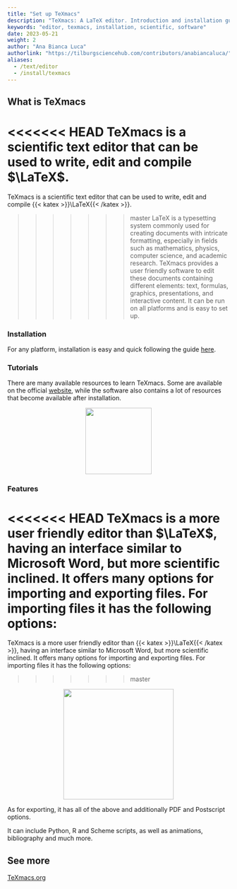 ```yaml
---
title: "Set up TeXmacs"
description: "TeXmacs: A LaTeX editor. Introduction and installation guide."
keywords: "editor, texmacs, installation, scientific, software"
date: 2023-05-21
weight: 2
author: "Ana Bianca Luca"
authorlink: "https://tilburgsciencehub.com/contributors/anabiancaluca/"
aliases:
  - /text/editor
  - /install/texmacs
---
```


## What is TeXmacs
<<<<<<< HEAD
TeXmacs is a scientific text editor that can be used to write, edit and compile $\LaTeX$. 
=======
TeXmacs is a scientific text editor that can be used to write, edit and compile {{< katex >}}\LaTeX{{< /katex >}}. 
>>>>>>> master
LaTeX is a typesetting system commonly used for creating documents with intricate formatting, especially in fields such as mathematics, physics, computer science, and academic research. TeXmacs provides a user friendly software to edit these documents containing different elements: text, formulas, graphics, presentations, and interactive content. It can be run on all platforms and is easy to set up.

### Installation
For any platform, installation is easy and quick following the guide [here](https://www.texmacs.org/tmweb/download/other.en.html).

### Tutorials
There are many available resources to learn TeXmacs. Some are available on the official [website](https://www.texmacs.org/tmweb/help/tutorial.en.html), while the software also contains a lot of resources that become available after installation.

<p align = "center">
<img src = "../images/texmacs-guide.png" width=150">
</p>

### Features
<<<<<<< HEAD
TeXmacs is a more user friendly editor than $\LaTeX$, having an interface similar to Microsoft Word, but more scientific inclined. It offers many options for importing and exporting files. For importing files it has the following options:
=======
TeXmacs is a more user friendly editor than {{< katex >}}\LaTeX{{< /katex >}}, having an interface similar to Microsoft Word, but more scientific inclined. It offers many options for importing and exporting files. For importing files it has the following options:
>>>>>>> master

<p align = "center">
<img src = "../images/texmacs-import.png" width=250">
</p>

As for exporting, it has all of the above and additionally PDF and Postscript options. 

It can include Python, R and Scheme scripts, as well as animations, bibliography and much more. 

## See more
[TeXmacs.org](https://www.texmacs.org/tmweb/home/welcome.en.html)